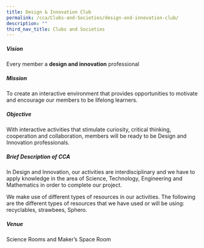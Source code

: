 ```yaml
---
title: Design & Innovation Club
permalink: /cca/Clubs-and-Societies/design-and-innovation-club/
description: ""
third_nav_title: Clubs and Societies
---
```

##### Vision

Every member a **design and innovation** professional  
  

##### Mission

To create an interactive environment that provides opportunities to motivate and encourage our members to be lifelong learners.

  

##### Objective

With interactive activities that stimulate curiosity, critical thinking, cooperation and collaboration, members will be ready to be Design and Innovation professionals.  
  

##### Brief Description of CCA

In Design and Innovation, our activities are interdisciplinary and we have to apply knowledge in the area of Science, Technology, Engineering and Mathematics in order to complete our project.

We make use of different types of resources in our activities. The following are the different types of resources that we have used or will be using: recyclables, strawbees, Sphero.  

  

##### Venue

Science Rooms and Maker’s Space Room